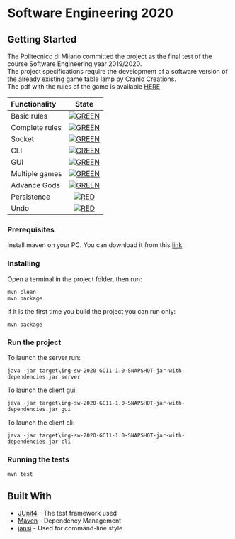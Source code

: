 # Software Engineering 2020

## Getting Started

The Politecnico di Milano committed the project as the final test of the course 
Software Engineering year 2019/2020.<br>The project specifications require the development 
of a software version of the already existing game table lamp by Cranio Creations.<br>
The pdf with the rules of the game is available [HERE](https://github.com/nickpolvani/Santorini/blob/master/santorini_rules_en.pdf)


| Functionality | State |
|:-----------------------|:------------------------------------:|
| Basic rules | [![GREEN](https://placehold.it/15/44bb44/44bb44)](#) |
| Complete rules | [![GREEN](https://placehold.it/15/44bb44/44bb44)](#) |
| Socket |[![GREEN](https://placehold.it/15/44bb44/44bb44)](#) |
| CLI |[![GREEN](https://placehold.it/15/44bb44/44bb44)](#) |
| GUI | [![GREEN](https://placehold.it/15/44bb44/44bb44)](#) |
| Multiple games | [![GREEN](https://placehold.it/15/44bb44/44bb44)](#)|
| Advance Gods | [![GREEN](https://placehold.it/15/44bb44/44bb44)](#) |
| Persistence | [![RED](https://placehold.it/15/f03c15/f03c15)](#) |
| Undo | [![RED](https://placehold.it/15/f03c15/f03c15)](#) |

<!--
[![RED](https://placehold.it/15/f03c15/f03c15)](#)
[![YELLOW](https://placehold.it/15/ffdd00/ffdd00)](#)
[![GREEN](https://placehold.it/15/44bb44/44bb44)](#)
-->

### Prerequisites

Install maven on your PC. You can download it from this [link](https://maven.apache.org/download.cgi)

### Installing

Open a terminal in the project folder, then run:

```
mvn clean
mvn package
```
If it is the first time you build the project you can run only:

```
mvn package
```
### Run the project

To launch the server run: 
```
java -jar target\ing-sw-2020-GC11-1.0-SNAPSHOT-jar-with-dependencies.jar server
```
To launch the client gui:
 ```
 java -jar target\ing-sw-2020-GC11-1.0-SNAPSHOT-jar-with-dependencies.jar gui
 ```
To launch the client cli:
 ```
 java -jar target\ing-sw-2020-GC11-1.0-SNAPSHOT-jar-with-dependencies.jar cli
 ```

### Running the tests
 ```
 mvn test
 ```

## Built With

* [JUnit4](https://junit.org/junit4/) - The test framework used
* [Maven](https://maven.apache.org/) - Dependency Management
* [jansi](https://github.com/fusesource/jansi) - Used for command-line style
